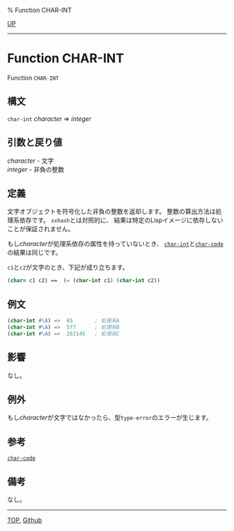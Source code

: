 % Function CHAR-INT

[UP](13.2.html)  

---

# Function **CHAR-INT**


Function `CHAR-INT`


## 構文

`char-int` *character* => *integer*


## 引数と戻り値

*character* - 文字  
*integer* - 非負の整数


## 定義

文字オブジェクトを符号化した非負の整数を返却します。
整数の算出方法は処理系依存です。
`sxhash`とは対照的に、
結果は特定のLispイメージに依存しないことが保証されません。

もし*character*が処理系依存の属性を持っていないとき、
[`char-int`](13.2.char-int.html)と[`char-code`](13.2.char-code.html)の結果は同じです。

`c1`と`c2`が文字のとき、下記が成り立ちます。

```lisp
(char= c1 c2) ==  (= (char-int c1) (char-int c2))
```


## 例文

```lisp
(char-int #\A) =>  65       ; 処理系A
(char-int #\A) =>  577      ; 処理系B
(char-int #\A) =>  262145   ; 処理系C
```


## 影響

なし。


## 例外

もし*character*が文字ではなかったら、型`type-error`のエラーが生じます。


## 参考

[`char-code`](13.2.char-code.html)


## 備考

なし。


---
[TOP](index.html),  [Github](https://github.com/nptcl/npt-japanese)

